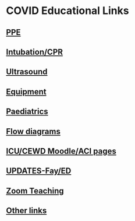 # COVID Educational Links

## [PPE](ppe.md)

## [Intubation/CPR](intubation.md)

## [Ultrasound](ultrasound.md)

## [Equipment](equipment.md)

## [Paediatrics](paediatrics.md)

## [Flow diagrams](flow.md)

## [ICU/CEWD Moodle/ACI pages](icu.md)

## [UPDATES-Fay/ED](prev-updates.md)

## [Zoom Teaching](zoom.md)

## [Other links](other.md)


